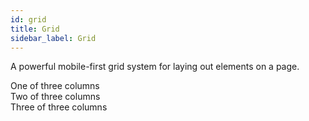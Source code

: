 ```yaml
---
id: grid
title: Grid
sidebar_label: Grid
---
```


 A powerful mobile-first grid system for laying out elements on a page.

 <div class="row">
  <div class="col">One of three columns</div>
  <div class="col">Two of three columns</div>
  <div class="col">Three of three columns</div>
 </div>
